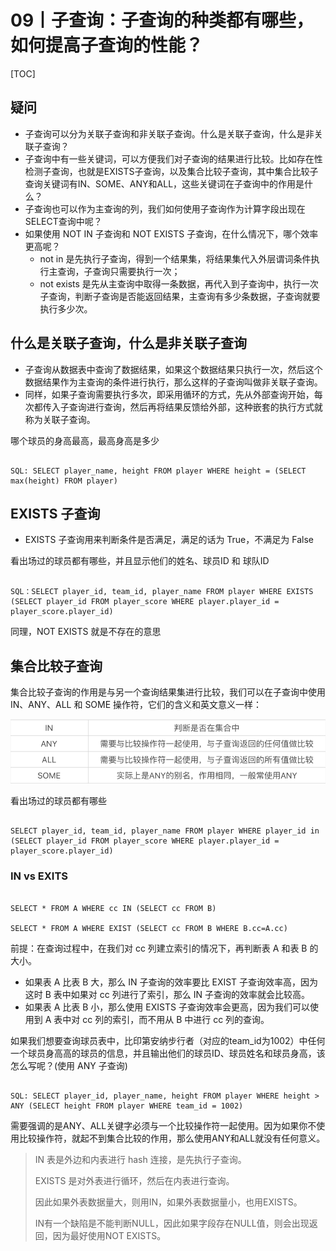 # 09丨子查询：子查询的种类都有哪些，如何提高子查询的性能？

[TOC]

## 疑问

-   子查询可以分为关联子查询和非关联子查询。什么是关联子查询，什么是非关联子查询？
-   子查询中有一些关键词，可以方便我们对子查询的结果进行比较。比如存在性检测子查询，也就是EXISTS子查询，以及集合比较子查询，其中集合比较子查询关键词有IN、SOME、ANY和ALL，这些关键词在子查询中的作用是什么？
-   子查询也可以作为主查询的列，我们如何使用子查询作为计算字段出现在SELECT查询中呢？
-   如果使用 NOT IN 子查询和 NOT EXISTS 子查询，在什么情况下，哪个效率更高呢？
    -   not in 是先执行子查询，得到一个结果集，将结果集代入外层谓词条件执行主查询，子查询只需要执行一次；
    -   not exists 是先从主查询中取得一条数据，再代入到子查询中，执行一次子查询，判断子查询是否能返回结果，主查询有多少条数据，子查询就要执行多少次。

## 什么是关联子查询，什么是非关联子查询

-   子查询从数据表中查询了数据结果，如果这个数据结果只执行一次，然后这个数据结果作为主查询的条件进行执行，那么这样的子查询叫做非关联子查询。
-   同样，如果子查询需要执行多次，即采用循环的方式，先从外部查询开始，每次都传入子查询进行查询，然后再将结果反馈给外部，这种嵌套的执行方式就称为关联子查询。

哪个球员的身高最高，最高身高是多少

```

SQL: SELECT player_name, height FROM player WHERE height = (SELECT max(height) FROM player)
```

## EXISTS 子查询

-   EXISTS 子查询用来判断条件是否满足，满足的话为 True，不满足为 False

看出场过的球员都有哪些，并且显示他们的姓名、球员ID 和 球队ID

```

SQL：SELECT player_id, team_id, player_name FROM player WHERE EXISTS (SELECT player_id FROM player_score WHERE player.player_id = player_score.player_id)
```

同理，NOT EXISTS 就是不存在的意思

## 集合比较子查询

集合比较子查询的作用是与另一个查询结果集进行比较，我们可以在子查询中使用 IN、ANY、ALL 和 SOME 操作符，它们的含义和英文意义一样：

![1575267174733](pics/1575267174733.png)

看出场过的球员都有哪些

```

SELECT player_id, team_id, player_name FROM player WHERE player_id in (SELECT player_id FROM player_score WHERE player.player_id = player_score.player_id)
```

### IN vs EXITS

```

SELECT * FROM A WHERE cc IN (SELECT cc FROM B)

SELECT * FROM A WHERE EXIST (SELECT cc FROM B WHERE B.cc=A.cc)
```

前提：在查询过程中，在我们对 cc 列建立索引的情况下，再判断表 A 和表 B 的大小。

-   如果表 A 比表 B 大，那么 IN 子查询的效率要比 EXIST 子查询效率高，因为这时 B 表中如果对 cc 列进行了索引，那么 IN 子查询的效率就会比较高。
-   如果表 A 比表 B 小，那么使用 EXISTS 子查询效率会更高，因为我们可以使用到 A 表中对 cc 列的索引，而不用从 B 中进行 cc 列的查询。

如果我们想要查询球员表中，比印第安纳步行者（对应的team_id为1002）中任何一个球员身高高的球员的信息，并且输出他们的球员ID、球员姓名和球员身高，该怎么写呢？(使用 ANY 子查询)

```

SQL: SELECT player_id, player_name, height FROM player WHERE height > ANY (SELECT height FROM player WHERE team_id = 1002)
```

需要强调的是ANY、ALL关键字必须与一个比较操作符一起使用。因为如果你不使用比较操作符，就起不到集合比较的作用，那么使用ANY和ALL就没有任何意义。

>   IN 表是外边和内表进行 hash 连接，是先执行子查询。
>
>   EXISTS 是对外表进行循环，然后在内表进行查询。
>
>   因此如果外表数据量大，则用IN，如果外表数据量小，也用EXISTS。
>
>   IN有一个缺陷是不能判断NULL，因此如果字段存在NULL值，则会出现返回，因为最好使用NOT EXISTS。
